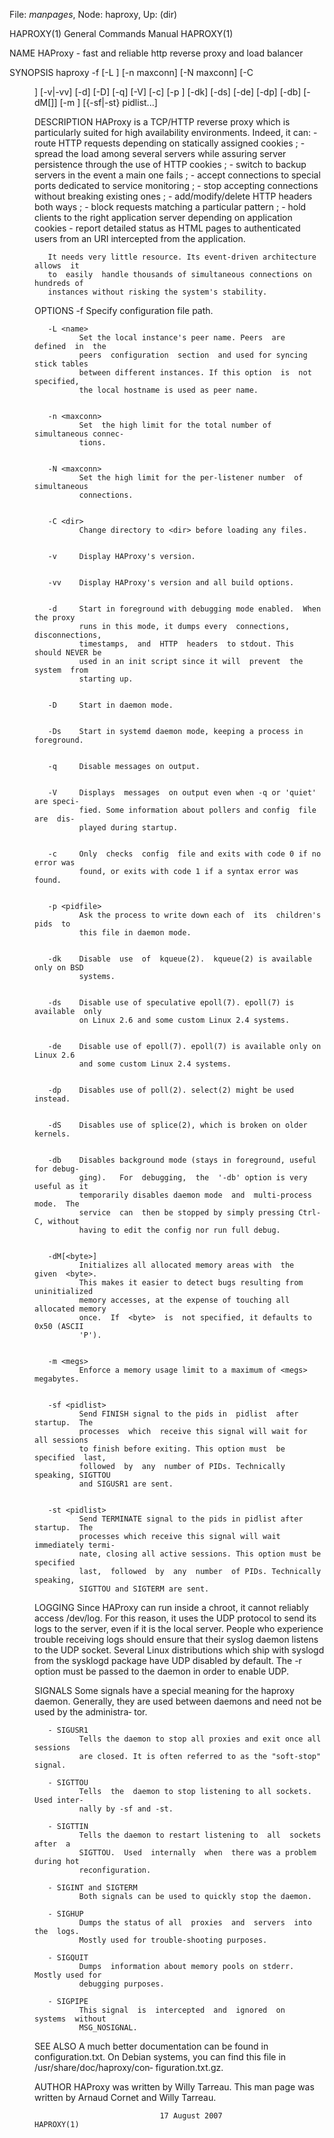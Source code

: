 File: *manpages*,  Node: haproxy,  Up: (dir)

HAPROXY(1)                  General Commands Manual                 HAPROXY(1)



NAME
       HAProxy - fast and reliable http reverse proxy and load balancer


SYNOPSIS
       haproxy  -f  <configuration file> [-L <name>] [-n maxconn] [-N maxconn]
       [-C <dir>] [-v|-vv] [-d] [-D] [-q] [-V] [-c] [-p <pidfile>] [-dk] [-ds]
       [-de] [-dp] [-db] [-dM[<byte>]] [-m <megs>] [{-sf|-st} pidlist...]


DESCRIPTION
       HAProxy  is  a  TCP/HTTP reverse proxy which is particularly suited for
       high availability environments. Indeed, it can:
        - route HTTP requests depending on statically assigned cookies ;
        - spread the load among several servers while assuring server
          persistence through the use of HTTP cookies ;
        - switch to backup servers in the event a main one fails ;
        - accept connections to special ports dedicated to service
          monitoring ;
        - stop accepting connections without breaking existing ones ;
        - add/modify/delete HTTP headers both ways ;
        - block requests matching a particular pattern ;
        - hold clients to the right application server depending on
          application cookies
        - report detailed status as HTML pages to authenticated users from an
          URI intercepted from the application.

       It needs very little resource. Its event-driven architecture allows  it
       to  easily  handle thousands of simultaneous connections on hundreds of
       instances without risking the system's stability.


OPTIONS
       -f <configuration file>
              Specify configuration file path.


       -L <name>
              Set the local instance's peer name. Peers  are  defined  in  the
              peers  configuration  section  and used for syncing stick tables
              between different instances. If this option  is  not  specified,
              the local hostname is used as peer name.


       -n <maxconn>
              Set  the high limit for the total number of simultaneous connec‐
              tions.


       -N <maxconn>
              Set the high limit for the per-listener number  of  simultaneous
              connections.


       -C <dir>
              Change directory to <dir> before loading any files.


       -v     Display HAProxy's version.


       -vv    Display HAProxy's version and all build options.


       -d     Start in foreground with debugging mode enabled.  When the proxy
              runs in this mode, it dumps every  connections,  disconnections,
              timestamps,  and  HTTP  headers  to stdout. This should NEVER be
              used in an init script since it will  prevent  the  system  from
              starting up.


       -D     Start in daemon mode.


       -Ds    Start in systemd daemon mode, keeping a process in foreground.


       -q     Disable messages on output.


       -V     Displays  messages  on output even when -q or 'quiet' are speci‐
              fied. Some information about pollers and config  file  are  dis‐
              played during startup.


       -c     Only  checks  config  file and exits with code 0 if no error was
              found, or exits with code 1 if a syntax error was found.


       -p <pidfile>
              Ask the process to write down each of  its  children's  pids  to
              this file in daemon mode.


       -dk    Disable  use  of  kqueue(2).  kqueue(2) is available only on BSD
              systems.


       -ds    Disable use of speculative epoll(7). epoll(7) is available  only
              on Linux 2.6 and some custom Linux 2.4 systems.


       -de    Disable use of epoll(7). epoll(7) is available only on Linux 2.6
              and some custom Linux 2.4 systems.


       -dp    Disables use of poll(2). select(2) might be used instead.


       -dS    Disables use of splice(2), which is broken on older kernels.


       -db    Disables background mode (stays in foreground, useful for debug‐
              ging).   For  debugging,  the  '-db' option is very useful as it
              temporarily disables daemon mode  and  multi-process  mode.  The
              service  can  then be stopped by simply pressing Ctrl-C, without
              having to edit the config nor run full debug.


       -dM[<byte>]
              Initializes all allocated memory areas with  the  given  <byte>.
              This makes it easier to detect bugs resulting from uninitialized
              memory accesses, at the expense of touching all allocated memory
              once.  If  <byte>  is  not specified, it defaults to 0x50 (ASCII
              'P').


       -m <megs>
              Enforce a memory usage limit to a maximum of <megs> megabytes.


       -sf <pidlist>
              Send FINISH signal to the pids in  pidlist  after  startup.  The
              processes  which  receive this signal will wait for all sessions
              to finish before exiting. This option must  be  specified  last,
              followed  by  any  number of PIDs. Technically speaking, SIGTTOU
              and SIGUSR1 are sent.


       -st <pidlist>
              Send TERMINATE signal to the pids in pidlist after startup.  The
              processes which receive this signal will wait immediately termi‐
              nate, closing all active sessions. This option must be specified
              last,  followed  by  any  number  of PIDs. Technically speaking,
              SIGTTOU and SIGTERM are sent.


LOGGING
       Since HAProxy can run  inside  a  chroot,  it  cannot  reliably  access
       /dev/log.   For  this reason, it uses the UDP protocol to send its logs
       to the server, even if it is the local server.  People  who  experience
       trouble  receiving  logs should ensure that their syslog daemon listens
       to the UDP socket.  Several Linux distributions which ship with syslogd
       from  the  sysklogd package have UDP disabled by default. The -r option
       must be passed to the daemon in order to enable UDP.


SIGNALS
       Some signals have a special meaning for the haproxy daemon.  Generally,
       they  are  used between daemons and need not be used by the administra‐
       tor.

       - SIGUSR1
              Tells the daemon to stop all proxies and exit once all  sessions
              are closed. It is often referred to as the "soft-stop" signal.

       - SIGTTOU
              Tells  the  daemon to stop listening to all sockets. Used inter‐
              nally by -sf and -st.

       - SIGTTIN
              Tells the daemon to restart listening to  all  sockets  after  a
              SIGTTOU.  Used  internally  when  there was a problem during hot
              reconfiguration.

       - SIGINT and SIGTERM
              Both signals can be used to quickly stop the daemon.

       - SIGHUP
              Dumps the status of all  proxies  and  servers  into  the  logs.
              Mostly used for trouble-shooting purposes.

       - SIGQUIT
              Dumps  information about memory pools on stderr. Mostly used for
              debugging purposes.

       - SIGPIPE
              This signal  is  intercepted  and  ignored  on  systems  without
              MSG_NOSIGNAL.


SEE ALSO
       A  much  better  documentation  can  be  found in configuration.txt. On
       Debian systems, you can find this file  in  /usr/share/doc/haproxy/con‐
       figuration.txt.gz.


AUTHOR
       HAProxy  was  written  by  Willy  Tarreau. This man page was written by
       Arnaud Cornet and Willy Tarreau.




                                17 August 2007                      HAPROXY(1)
